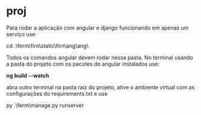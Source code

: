 # proj

Para rodar a aplicação com angular e django funcionando em apenas um serviço use

cd .\ferm\firn\static\firn\ang\ang\

Todos os comandos angular devem rodar nessa pasta. No terminal usando a pasta do projeto com os pacotes do angular instalados use:

**ng build --watch**

abra outro terminal na pasta raiz do projeto, ative o ambiente virtual com as configurações do requirements.txt e use

py .\ferm\manage.py runserver